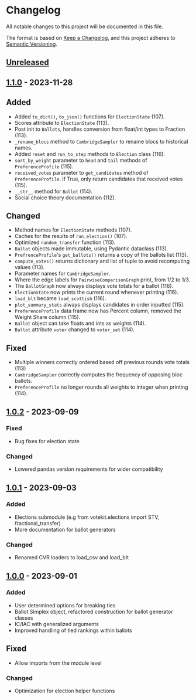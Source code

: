# Changelog

All notable changes to this project will be documented in this file.

The format is based on [Keep a Changelog](https://keepachangelog.com/en/1.1.0/),
and this project adheres to [Semantic Versioning](https://semver.org/spec/v2.0.0.html).

## [Unreleased]


## [1.1.0] - 2023-11-28

## Added

- Added `to_dict()`, `to_json()` functions for `ElectionState` (107).
- Scores attribute to `ElectionState` (113).
- Post init to `Ballots`, handles conversion from float/int types to Fraction (113).
- `_rename_blocs` method to `CambridgeSampler` to rename blocs to historical names. 
- Added `reset` and `run_to_step` methods to `Election` class (116).
- `sort_by_weight` parameter to `head` and `tail` methods of `PreferenceProfile` (115).
- `received_votes` parameter to `get_candidates` method of `PreferenceProfile`. If True, only return 
    candidates that received votes (115).
- `__str__` method for `Ballot` (114).
- Social choice theory documentation (112).

## Changed

- Method names for `ElectionState` methods (107).
- Caches for the results of `run_election()` (107).
- Optimized `random_transfer` function (113).
- `Ballot` objects made immutable, using Pydantic dataclass (113).
- `PrefrenceProfile`'s `get_ballots()` returns a copy of the ballots list (113).
- `compute_votes()` returns dictionary and list of tuple to avoid recomputing values (113).
- Parameter names for `CambridgeSampler`.
- Where the edge labels for `PairwiseComparisonGraph` print, from 1/2 to 1/3.
- The `BallotGraph` now always displays vote totals for a ballot (116).
- `ElectionState` now prints the current round whenever printing (116).
- `load_blt` became `load_scottish` (116).
- `plot_summary_stats` always displays candidates in order inputted (115).
- `PreferenceProfile` data frame now has Percent column, removed the Weight Share column (115).
- `Ballot` object can take floats and ints as weights (114).
- `Ballot` attribute `voter` changed to `voter_set` (114).


## Fixed

- Multiple winners correctly ordered based off previous rounds vote totals (113)
- `CambridgeSampler` correctly computes the frequency of opposing bloc ballots.
- `PreferenceProfile` no longer rounds all weights to integer when printing (114).


## [1.0.2] - 2023-09-09

### Fixed

- Bug fixes for election state

### Changed

- Lowered pandas version requirements for wider compatibility


## [1.0.1] - 2023-09-03

### Added

- Elections submodule (e.g from votekit.elections import STV, fractional_transfer)
- More documentation for ballot generators

### Changed

- Renamed CVR loaders to load_csv and load_blt


## [1.0.0] - 2023-09-01

### Added

- User determined options for breaking ties
- Ballot Simplex object, refactored construction for ballot generator classes
- IC/IAC with generalized arguments
- Improved handling of tied rankings within ballots

## Fixed

- Allow imports from the module level

### Changed

- Optimization for election helper functions


[unreleased]: https://github.com/mggg/VoteKit
[1.1.0]: https://github.com/mggg/VoteKit/releases/tag/v1.1.0
[1.0.2]: https://github.com/mggg/VoteKit/releases/tag/v1.0.2
[1.0.1]: https://github.com/mggg/VoteKit/releases/tag/v1.0.1
[1.0.0]: https://github.com/mggg/VoteKit/releases/tag/v1.0.0
